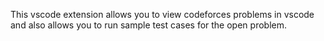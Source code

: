 This vscode extension allows you to view codeforces problems in vscode and also allows you to run sample test cases for the open problem.